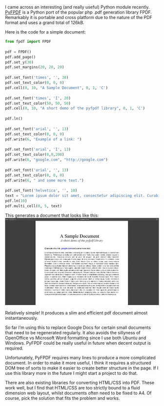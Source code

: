 <meta x-title="Programmatic PDF generation"/>
<meta x-description="(Imported from old blog) Generating PDF output from Python using fpdf"/>

I came across an interesting (and really useful) Python module recently. [PyFPDF](https://code.google.com/p/pyfpdf/) is
a Python port of the popular php .pdf generation library FPDF. Remarkably it is portable and cross platform due to the
nature of the PDF format and uses a grand total of 126kB.

Here is the code for a simple document:

```python
from fpdf import FPDF

pdf = FPDF()
pdf.add_page()
pdf.set_y(30)
pdf.set_margins(20, 20, 20)

pdf.set_font('times', '', 30)
pdf.set_text_color(0, 0, 0)
pdf.cell(0, 10, "A Sample Document", 0, 1, 'C')

pdf.set_font('times', 'I', 20)
pdf.set_text_color(50, 50, 50)
pdf.cell(0, 10, "A short demo of the pyfpdf library", 0, 1, 'C')

pdf.ln()

pdf.set_font('arial', '', 13)
pdf.set_text_color(0, 0, 0)
pdf.write(6, "Example of a link: ")

pdf.set_font('arial', 'I', 13)
pdf.set_text_color(0,0,200)
pdf.write(6, "google.com", "http://google.com")

pdf.set_font('arial', '', 13)
pdf.set_text_color(0, 0, 0)
pdf.write(6, " and some more text.")

pdf.set_font('helvetica', '', 10)
text = "Lorem ipsum dolor sit amet, consectetur adipiscing elit. Curabitur iaculis imperdiet magna, ut placerat velit lobortis ac. Pellentesque ut luctus orci, sed sodales eros. Nulla vitae sapien laoreet, aliquam augue a, elementum leo. Maecenas ultricies velit sit amet elit aliquam, sit amet interdum tellus hendrerit. Pellentesque massa orci, malesuada fringilla neque sit amet, commodo fringilla tortor. In orci tortor, porta sit amet tincidunt vitae, convallis in risus. Duis lobortis dolor eu metus cursus, eget viverra magna fermentum. Duis a vehicula metus. Sed laoreet accumsan neque, in sollicitudin lacus faucibus quis. Phasellus cursus ligula vitae nisi adipiscing, id iaculis est ultrices. Donec pretium urna nec nulla porttitor scelerisque. Pellentesque ut sem sagittis, vulputate magna tempor, vehicula dolor. Cras eu euismod libero. Donec id sapien est. Nulla sagittis accumsan nibh eget dignissim. Fusce ultrices justo ut eleifend pharetra. Lorem ipsum dolor sit amet, consectetur adipiscing elit. Praesent tristique in orci a luctus. Mauris diam ante, dignissim nec sollicitudin at, fringilla in enim. Praesent et dui at velit dictum adipiscing. Sed quis commodo ipsum, in egestas nunc. Etiam magna purus, venenatis vel dui et, imperdiet rhoncus turpis. Proin mauris massa, pharetra vel orci sit amet, vulputate gravida ipsum. Morbi in dictum ligula. Nullam elementum tempus massa quis rutrum. Fusce ut libero justo. Donec eu urna eget tortor rhoncus imperdiet vel id erat. Sed non laoreet dui, laoreet facilisis est. Sed quis eros ligula. Cras ac tortor vitae orci euismod lacinia ut vel lacus. Aenean commodo tortor ut felis blandit, at accumsan turpis auctor. Morbi eleifend volutpat dolor sed condimentum. Nam nec nunc sit amet nisi vestibulum euismod. Nam feugiat lorem id massa auctor bibendum. Vivamus id metus cursus, bibendum nulla non, vulputate elit. Proin ligula nisl, pellentesque sit amet lectus ac, tempor porttitor tortor. Nullam tincidunt adipiscing tellus, ac convallis diam auctor non. Quisque lacinia pharetra sapien, in pellentesque eros cursus at. Quisque viverra ut felis non malesuada."
pdf.ln(10)
pdf.multi_cell(0, 5, text)
```

This generates a document that looks like this:
![PDF Sample](screenshot.13.jpg)

Relatively simple! It produces a slim and efficient pdf document almost instantaneously.

So far I’m using this to replace Google Docs for certain small documents that need to be regenerated regularly. It also
avoids the sillyness of OpenOffice vs Microsoft Word formatting since I use both Ubuntu and Windows. PyFPDF could be
really useful in future when decent output is required.

Unfortunately, PyFPDF requires many lines to produce a more complicated document. In order to make it more useful, I
think it requires a structured DOM tree of sorts to make it easier to create better structure in the page. If I use this
library more in the future I might start a project to do that.

There are also existing libraries for converting HTML/CSS into PDF. These work well, but I find that HTML/CSS are too
strictly bound to a fluid dimension web layout, whilst documents often need to be fixed to A4. Of course, pick the
solution that fits the problem and works.
